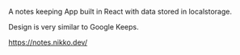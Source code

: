 A notes keeping App built in React with data stored in localstorage.

Design is very similar to Google Keeps.

https://notes.nikko.dev/
